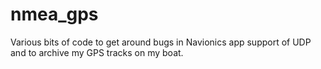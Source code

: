# nmea_gps
Various bits of code to get around bugs in Navionics app support of UDP and to archive my GPS tracks on my boat. 
